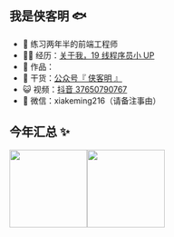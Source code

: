 ## 我是侠客明 🐟

- 🐧 练习两年半的前端工程师
- 👨‍💻 经历：<a href="https://www.bilibili.com/read/cv11481506" target="_blank">关于我，19 线程序员小 UP</a>
- 🏡 作品：
- 🌱 干货：<a href="https://636f-codenav-8grj8px727565176-1256524210.tcb.qcloud.la/yupi_wechat.png" target="_blank">公众号『 侠客明 』</a>
- 😺 视频：<a href="https://space.bilibili.com/12890453" target="_blank">抖音 37650790767</a>
- 💬 微信：xiakeming216（请备注事由）


## 今年汇总 ✨

<img align="" height="137px" src="https://github-readme-stats.vercel.app/api?username=Xiakeming97&hide_title=true&hide_border=true&show_icons=true&include_all_commits=true&line_height=21&bg_color=1,2980b9,6dd5fa,ffffff&theme=graywhite&locale=cn" /><img align="" height="137px" src="https://github-readme-stats.vercel.app/api/top-langs/?username=liyupi&hide_title=true&hide_border=true&layout=compact&bg_color=1,2980b9,6dd5fa,ffffff&theme=graywhite&locale=cn" />
